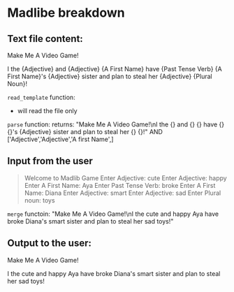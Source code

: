 # Madlibe breakdown


## Text file content:
Make Me A Video Game!

I the {Adjective} and {Adjective} {A First Name} have {Past Tense Verb}
{A First Name}'s {Adjective} sister and plan to steal her {Adjective}
{Plural Noun}!


`read_template` function:
- will read the file only

`parse` function:
returns:
"Make Me A Video Game!\nI the {} and {} {} have {} {}'s {Adjective} sister and plan to steal her {} {}!"
AND
['Adjective','Adjective','A first Name',]


## Input from the user
> Welcome to Madlib Game
> Enter Adjective: cute
> Enter Adjective: happy
> Enter A First Name: Aya
> Enter Past Tense Verb: broke
> Enter A First Name: Diana
> Enter Adjective: smart
> Enter Adjective: sad
> Enter Plural noun: toys


`merge` functoin:
"Make Me A Video Game!\nI the cute and happy Aya have broke
Diana's smart sister and plan to steal her sad toys!"


## Output to the user:
Make Me A Video Game!

I the cute and happy Aya have broke
Diana's smart sister and plan to steal her sad
toys!
